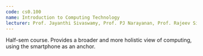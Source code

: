 ```yaml
---
code: cs0.100
name: Introduction to Computing Technology
lecturer: Prof. Jayanthi Sivaswamy, Prof. PJ Narayanan, Prof. Rajeev Singal, Prof. Aftab Hassan
---
```

Half-sem course. Provides a broader and more holistic view of computing, using the smartphone as an anchor.
